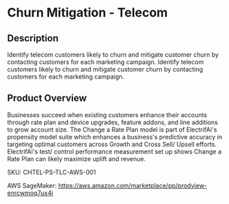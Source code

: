 # Churn Mitigation - Telecom

## Description
Identify telecom customers likely to churn and mitigate customer churn by contacting customers for each marketing campaign. Identify telecom customers likely to churn and mitigate customer churn by contacting customers for each marketing campaign. 

## Product Overview
Businesses succeed when existing customers enhance their accounts through rate plan and device upgrades, feature addons, and line additions to grow account size. The Change a Rate Plan model is part of ElectrifAi's propensity model suite which enhances a business's predictive accuracy in targeting optimal customers across Growth and Cross Sell/ Upsell efforts. ElectrifAi's test/ control performance measurement set up shows Change a Rate Plan can likely maximize uplift and revenue. 

SKU: CHTEL-PS-TLC-AWS-001

AWS SageMaker: https://aws.amazon.com/marketplace/pp/prodview-enrcwmoq7ux4i 

